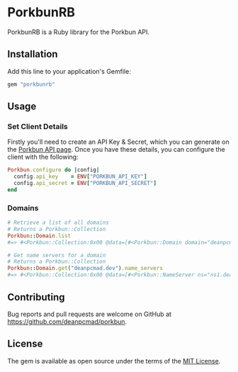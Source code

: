 # PorkbunRB

PorkbunRB is a Ruby library for the Porkbun API.

## Installation

Add this line to your application's Gemfile:

```ruby
gem "porkbunrb"
```

## Usage

### Set Client Details

Firstly you'll need to create an API Key & Secret, which you can generate on the [Porkbun API page](https://porkbun.com/account/api).
Once you have these details, you can configure the client with the following:

```ruby
Porkbun.configure do |config|
  config.api_key    = ENV["PORKBUN_API_KEY"]
  config.api_secret = ENV["PORKBUN_API_SECRET"]
end
```

### Domains

```ruby
# Retrieve a list of all domains
# Returns a Porkbun::Collection
Porkbun::Domain.list
#=> #<Porkbun::Collection:0x00 @data=[#<Porkbun::Domain domain="deanpcmad.dev">]>

# Get name servers for a domain
# Returns a Porkbun::Collection
Porkbun::Domain.get("deanpcmad.dev").name_servers
#=> #<Porkbun::Collection:0x00 @data=[#<Porkbun::NameServer ns="ns1.deanpcmad.dev">]>
```

## Contributing

Bug reports and pull requests are welcome on GitHub at https://github.com/deanpcmad/porkbun.

## License

The gem is available as open source under the terms of the [MIT License](https://opensource.org/licenses/MIT).
